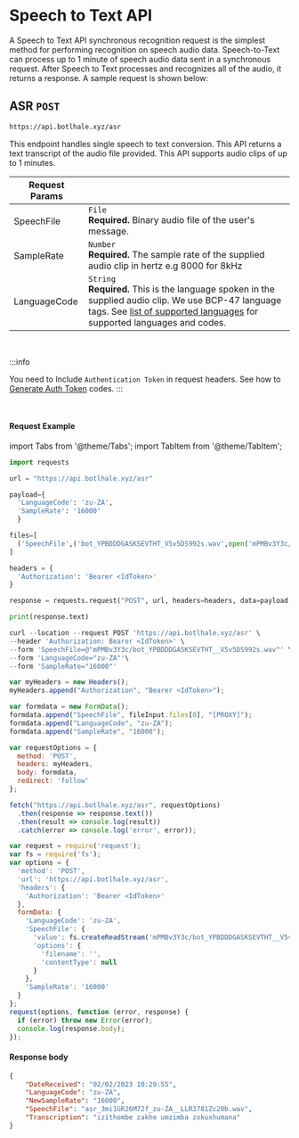 # Speech to Text API

A Speech to Text API synchronous recognition request is the simplest method for performing recognition on speech audio data. Speech-to-Text can process up to 1 minute of speech audio data sent in a synchronous request. After Speech to Text processes and recognizes all of the audio, it returns a response. A sample request is shown below:

## ASR `POST`

```bash
https://api.botlhale.xyz/asr
```

This endpoint handles single speech to text conversion. This API returns a text transcript of the audio file provided. This API supports audio clips of up to 1 minutes.

Request Params | |
| ------------- | ------------- |
| SpeechFile  | `File`  <br />**Required.** Binary audio file of the user's message.| 
| SampleRate  | `Number`  <br />**Required.** The sample rate of the supplied audio clip in hertz e.g 8000 for 8kHz|
| LanguageCode  | `String`  <br />**Required.** This is the language spoken in the supplied audio clip. We use BCP-47 language tags. See [list of supported languages](../../2%20-%20Languages.md) for supported languages and codes. |

<br />

:::info

You need to Include `Authentication Token` in request headers. See how to 
[Generate Auth Token](../../../1%20-%20Authentication.md#generate-a-bearer-token-post)
 codes.
:::


<br />

#### Request Example

import Tabs from '@theme/Tabs';
import TabItem from '@theme/TabItem';

<Tabs>
<TabItem value="py" label="Python" default>

```py
import requests

url = "https://api.botlhale.xyz/asr"

payload={
  'LanguageCode': 'zu-ZA',
  'SampleRate': '16000'
  }

files=[
  ('SpeechFile',('bot_YPBDDDGASKSEVTHT_V5v5DS992s.wav',open('mPMBv3Y3c/bot_YPBDDDGASKSEVTHT__V5v5DS992s.wav','rb'),'audio/wav'))
]

headers = {
  'Authorization': 'Bearer <IdToken>'
}

response = requests.request("POST", url, headers=headers, data=payload, files=files)

print(response.text)
```

</TabItem>
<TabItem value="bash" label="Bash">

```js 
curl --location --request POST 'https://api.botlhale.xyz/asr' \
--header 'Authorization: Bearer <IdToken>' \
--form 'SpeechFile=@"mPMBv3Y3c/bot_YPBDDDGASKSEVTHT__V5v5DS992s.wav"' \
--form 'LanguageCode="zu-ZA"'\
--form 'SampleRate="16000"'
```

</TabItem>
<TabItem value="js" label="JavaScript">

```js
var myHeaders = new Headers();
myHeaders.append("Authorization", "Bearer <IdToken>");

var formdata = new FormData();
formdata.append("SpeechFile", fileInput.files[0], "[PROXY]");
formdata.append("LanguageCode", "zu-ZA");
formdata.append("SampleRate", "16000");

var requestOptions = {
  method: 'POST',
  headers: myHeaders,
  body: formdata,
  redirect: 'follow'
};

fetch("https://api.botlhale.xyz/asr", requestOptions)
  .then(response => response.text())
  .then(result => console.log(result))
  .catch(error => console.log('error', error));
```

</TabItem>
<TabItem value="nodejs" label="NodeJs - Request">

```js
var request = require('request');
var fs = require('fs');
var options = {
  'method': 'POST',
  'url': 'https://api.botlhale.xyz/asr',
  'headers': {
    'Authorization': 'Bearer <IdToken>'
  },
  formData: {
    'LanguageCode': 'zu-ZA',
    'SpeechFile': {
      'value': fs.createReadStream('mPMBv3Y3c/bot_YPBDDDGASKSEVTHT__V5v5DS992s.wav'),
      'options': {
        'filename': '',
        'contentType': null
      }
    },
    'SampleRate': '16000'
  }
};
request(options, function (error, response) {
  if (error) throw new Error(error);
  console.log(response.body);
});
```

</TabItem>
</Tabs>


#### Response body

```json
{
    "DateReceived": "02/02/2023 10:29:55",
    "LanguageCode": "zu-ZA",
    "NewSampleRate": "16000",
    "SpeechFile": "asr_3mi1GR26M72f_zu-ZA__LLR3781Zc20b.wav",
    "Transcription": "izithombe zakhe umzimba zokuxhumana"
}
```

